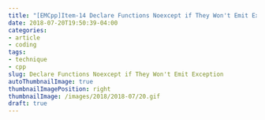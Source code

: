 ```yaml
---
title: "[EMCpp]Item-14 Declare Functions Noexcept if They Won't Emit Exception"
date: 2018-07-20T19:50:39-04:00
categories:
- article
- coding
tags:
- technique
- cpp
slug: Declare Functions Noexcept if They Won't Emit Exception
autoThumbnailImage: true
thumbnailImagePosition: right
thumbnailImage: /images/2018/2018-07/20.gif
draft: true
---
```



<!--more-->